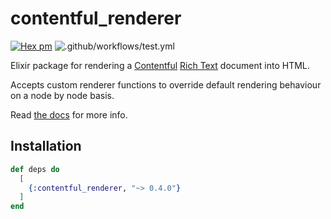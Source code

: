 # contentful_renderer

[![Hex pm](http://img.shields.io/hexpm/v/contentful_renderer.svg?style=flat)](https://hex.pm/packages/contentful_renderer) ![.github/workflows/test.yml](https://github.com/breakroom/contentful-renderer/workflows/.github/workflows/test.yml/badge.svg)

Elixir package for rendering a [Contentful](https://www.contentful.com/) [Rich Text](https://www.contentful.com/developers/docs/concepts/rich-text/) document into HTML.

Accepts custom renderer functions to override default rendering behaviour on a node by node basis.

Read [the docs](https://hexdocs.pm/contentful_renderer) for more info.

## Installation

```elixir
def deps do
  [
    {:contentful_renderer, "~> 0.4.0"}
  ]
end
```
